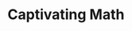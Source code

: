 ---
_schema: default
title: "Captivating Math"
url: https://www.geocaching.com/geocache/GC9C6AG
owner: Tri-State Geocachers
log_date: 2021-08-21 00:00:00
log_type: Note
display_coords: N 41° 27.300' W 074° 24.900'
latitude: '41.455'
longitude: '-74.415'
first_stage: false
bogus: true
zhanna_log: >-
  Hi, Tri-State Geocachers\!


  Rich and I had a lot of fun “amassing our data” and eventually getting
  confirmation from Certitude. We thought the theme was great, but some
  ambiguities made it more difficult than we expected. The posted hint was a big
  help. Someday we hope to visit the area to search for the cache.


  Thanks for the challenge\!


  Zhanna and ~Rich in NEPA~
rich_log:
post_id: 3
---